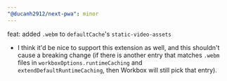 ```yaml
---
"@ducanh2912/next-pwa": minor
---
```


feat: added `.webm` to `defaultCache`'s `static-video-assets`

- I think it'd be nice to support this extension as well, and this shouldn't cause a breaking change (if there is another entry that matches `.webm` files in `workboxOptions.runtimeCaching` and `extendDefaultRuntimeCaching`, then Workbox will still pick that entry).
